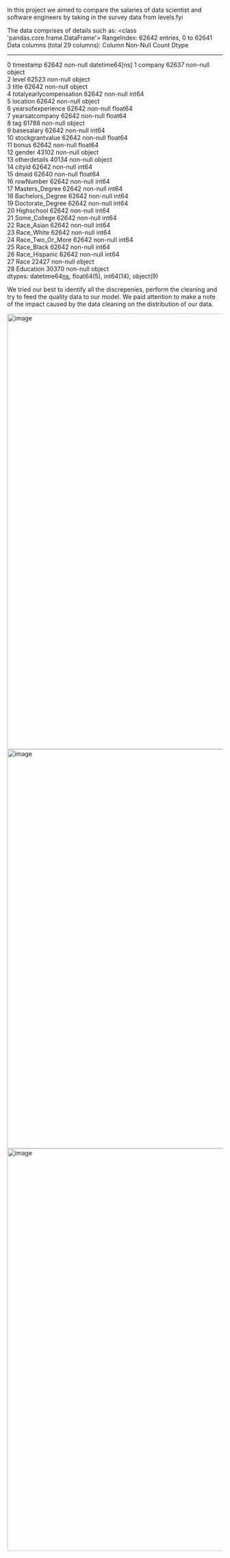 In this project we aimed to compare the salaries of data scientist and software engineers by taking in the survey data from levels.fyi

The data comprises of details such as:
<class 'pandas.core.frame.DataFrame'>
RangeIndex: 62642 entries, 0 to 62641
Data columns (total 29 columns):
     Column                   Non-Null Count  Dtype         
---  ------                   --------------  -----         
 0   timestamp                62642 non-null  datetime64[ns]
 1   company                  62637 non-null  object        
 2   level                    62523 non-null  object        
 3   title                    62642 non-null  object        
 4   totalyearlycompensation  62642 non-null  int64         
 5   location                 62642 non-null  object        
 6   yearsofexperience        62642 non-null  float64       
 7   yearsatcompany           62642 non-null  float64       
 8   tag                      61788 non-null  object        
 9   basesalary               62642 non-null  int64         
 10  stockgrantvalue          62642 non-null  float64       
 11  bonus                    62642 non-null  float64       
 12  gender                   43102 non-null  object        
 13  otherdetails             40134 non-null  object        
 14  cityid                   62642 non-null  int64         
 15  dmaid                    62640 non-null  float64       
 16  rowNumber                62642 non-null  int64         
 17  Masters_Degree           62642 non-null  int64         
 18  Bachelors_Degree         62642 non-null  int64         
 19  Doctorate_Degree         62642 non-null  int64         
 20  Highschool               62642 non-null  int64         
 21  Some_College             62642 non-null  int64         
 22  Race_Asian               62642 non-null  int64         
 23  Race_White               62642 non-null  int64         
 24  Race_Two_Or_More         62642 non-null  int64         
 25  Race_Black               62642 non-null  int64         
 26  Race_Hispanic            62642 non-null  int64         
 27  Race                     22427 non-null  object        
 28  Education                30370 non-null  object        
dtypes: datetime64[ns](1), float64(5), int64(14), object(9)

We tried our best to identify all the discrepenies, perform the cleaning and try to feed the quality data to our model. 
We paid attention to make a note of the impact caused by the data cleaning on the distribution of our data.

<img width="1016" alt="image" src="https://user-images.githubusercontent.com/31846843/167707969-70e2eb8a-1989-47f7-af96-c307ea301ebf.png">

<img width="931" alt="image" src="https://user-images.githubusercontent.com/31846843/167708025-e51153c8-6d0e-4f94-9ead-fa010041940b.png">

<img width="939" alt="image" src="https://user-images.githubusercontent.com/31846843/167708098-64d25aa6-0e3b-4049-a811-8585f8ba74c4.png">

